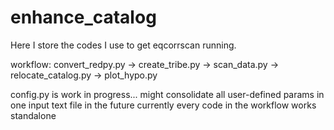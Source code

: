 # enhance_catalog
 
Here I store the codes I use to get eqcorrscan running. 

workflow: convert_redpy.py -> create_tribe.py -> scan_data.py -> relocate_catalog.py -> plot_hypo.py

config.py is work in progress... might consolidate all user-defined params in one input text file in the future
currently every code in the workflow works standalone

